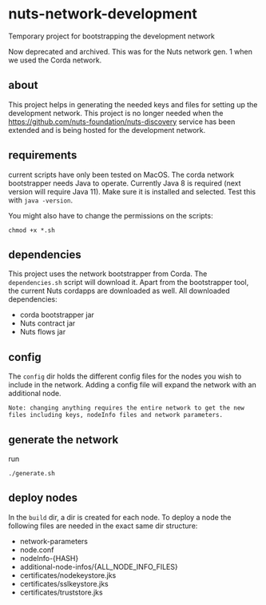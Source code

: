 # nuts-network-development

Temporary project for bootstrapping the development network

Now deprecated and archived. This was for the Nuts network gen. 1 when we used the Corda network.

## about

This project helps in generating the needed keys and files for setting up the development network. This project is no longer needed when the https://github.com/nuts-foundation/nuts-discovery service has been extended and is being hosted for the development network.

## requirements

current scripts have only been tested on MacOS. The corda network bootstrapper needs Java to operate. Currently Java 8 is required (next version will require Java 11). Make sure it is installed and selected. Test this with `java -version`.

You might also have to change the permissions on the scripts:

```
chmod +x *.sh 
```

## dependencies

This project uses the network bootstrapper from Corda. The `dependencies.sh` script will download it. Apart from the bootstrapper tool, the current Nuts cordapps are downloaded as well. All downloaded dependencies:

- corda bootstrapper jar
- Nuts contract jar
- Nuts flows jar

## config

The `config` dir holds the different config files for the nodes you wish to include in the network. Adding a config file will expand the network with an additional node.

```
Note: changing anything requires the entire network to get the new files including keys, nodeInfo files and network parameters.  
```

## generate the network

run

```
./generate.sh
```

## deploy nodes

In the `build` dir, a dir is created for each node. To deploy a node the following files are needed in the exact same dir structure:

- network-parameters
- node.conf
- nodeInfo-{HASH}
- additional-node-infos/{ALL_NODE_INFO_FILES}
- certificates/nodekeystore.jks
- certificates/sslkeystore.jks
- certificates/truststore.jks
 
